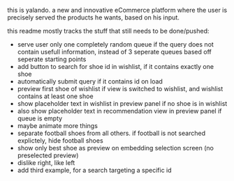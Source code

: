 this is yalando. a new and innovative eCommerce platform where the user is precisely served the products he wants, based on his input.

this readme mostly tracks the stuff that still needs to be done/pushed:
- serve user only one completely random queue if the query does not contain usefull information, instead of 3 seperate queues based off seperate starting points
- add button to search for shoe id in wishlist, if it contains exactly one shoe
- automatically submit query if it contains id on load
- preview first shoe of wishlist if view is switched to wishlist, and wishlist contains at least one shoe
- show placeholder text in wishlist in preview panel if no shoe is in wishlist
- also show placeholder text in recommendation view in preview panel if queue is empty
- maybe animate more things
- separate football shoes from all others. if football is not searched explictely, hide football shoes
- show only best shoe as preview on embedding selection screen (no preselected preview)
- dislike right, like left
- add third example, for a search targeting a specific id
